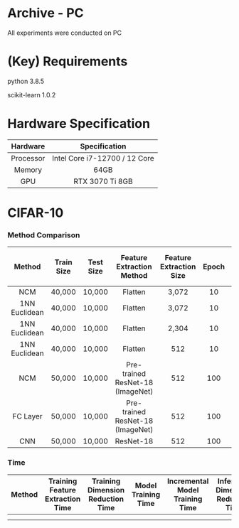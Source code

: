 # Archive - PC
 All experiments were conducted on PC

# (Key) Requirements
python 3.8.5

scikit-learn 1.0.2

# Hardware Specification

Hardware | Specification
:----: | :----:
Processor | Intel Core i7-12700 / 12 Core
Memory | 64GB
GPU | RTX 3070 Ti 8GB

# CIFAR-10

### Method Comparison
| Method | Train Size | Test Size | Feature Extraction Method | Feature Extraction Size | Epoch | Dimension Reduction Method | Reduced Feature | IID</br>(Accuracy / Forgetting) | CLS IID</br>(Accuracy / Forgetting) | INST</br>(Accuracy / Forgetting) | CLS INST</br>(Accuracy / Forgetting) |
|:------:|:----------:|:---------:|:-------------------------:|:-----------------------:|:-----:|:--------------------------:|:---------------:|:-------------------------------:|:-----------------------------------:|:--------------------------------:|:-------------------------------------:|
|   NCM  |   40,000   |   10,000  |        Flatten            |         3,072           |   10  |             -              |        -        |           27.14% / -            |                   -                 |                -             |                   -                  |
|   1NN</br>Euclidean  |   40,000   |   10,000  |        Flatten            |         3,072           |   10  |             -              |        -        |           34.22% / -            |                   -                 |                -             |                   -                  |
|   1NN</br>Euclidean  |   40,000   |   10,000  |        Flatten            |         2,304           |   10  |             -              |        -        |           34.22% / -            |                   -                 |                -             |                   -                  |
|   1NN</br>Euclidean  |   40,000   |   10,000  |        Flatten            |          512            |   10  |             -              |        -        |           34.68% / -            |                   -                 |                -             |                   -                  |
|   NCM  |   50,000   |   10,000  | Pre-trained ResNet-18 (ImageNet) |       512        |  100  |              -             |        -        |           76.98% / -            |                    -                |                -          |                    -                 |
| FC Layer | 50,000   |   10,000  | Pre-trained ResNet-18 (ImageNet) |       512        |  100  |              -             |        -        |           80.27% / -            |                    -                |                -          |                    -                 |
|   CNN  |   50,000   |   10,000  |         ResNet-18         |           512           |  100  |              -             |        -        |           85.55% / -            |                    -                |                -          |                    -                 |

### Time
| Method | Training Feature Extraction Time | Training Dimension Reduction Time | Model Training Time | Incremental Model Training Time | Inference Dimension Reduction Time | Inference Feature Extraction Time | Model Inference Time |
|:------:|:--------------------------------:|:---------------------------------:|:-------------------:|:-------------------------------:|:----------------------------------:|:---------------------------------:|:--------------------:|
|        |                                  |                                   |                     |                                 |                                    |                                   |                      |
|        |                                  |                                   |                     |                                 |                                    |                                   |                      |